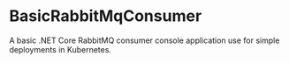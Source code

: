 # BasicRabbitMqConsumer
A basic .NET Core RabbitMQ consumer console application use for simple deployments in Kubernetes.
